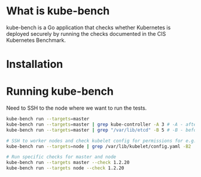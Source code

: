 # What is kube-bench
kube-bench is a Go application that checks whether Kubernetes is deployed securely by running the checks documented in the CIS Kubernetes Benchmark.

# Installation

# Running kube-bench
Need to SSH to the node where we want to run the tests.
```bash
kube-bench run --targets=master
kube-bench run --targets=master | grep kube-controller -A 3 # -A - after the hit
kube-bench run --targets=master | grep "/var/lib/etcd" -B 5 # -B - before the hit

# SSH to worker nodes and check kubelet config for permissions for e.g.
kube-bench run --targets=node | grep /var/lib/kubelet/config.yaml -B2

# Run specific checks for master and node
kube-bench run --targets master --check 1.2.20
kube-bench run --targets node --check 1.2.20
```
